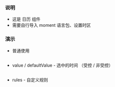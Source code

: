 ### 说明

*   这是 日历 组件
*   需要自行导入 moment 语言包、设置时区

### 演示

*   普通使用

```js {"codepath": "base.jsx"}
```

*   value / defaultValue - 选中的时间 （受控 / 非受控）

```js {"codepath": "controlled.jsx"}
```

*   rules - 自定义规则

```js {"codepath": "rules.jsx"}
```

